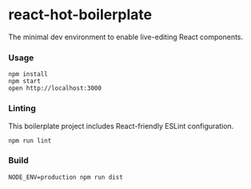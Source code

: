 react-hot-boilerplate
=====================

The minimal dev environment to enable live-editing React components.

### Usage

```
npm install
npm start
open http://localhost:3000
```

### Linting

This boilerplate project includes React-friendly ESLint configuration.

```
npm run lint
```

### Build

```
NODE_ENV=production npm run dist
```
